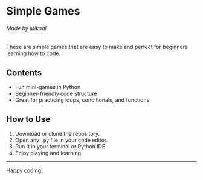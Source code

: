 # Simple Games
###### Made by *Mikaal*

These are simple games that are easy to make and perfect for beginners learning how to code.

## Contents
- Fun mini-games in Python
- Beginner-friendly code structure
- Great for practicing loops, conditionals, and functions

## How to Use
1. Download or clone the repository.
2. Open any `.py` file in your code editor.
3. Run it in your terminal or Python IDE.
4. Enjoy playing and learning.

---
Happy coding!
